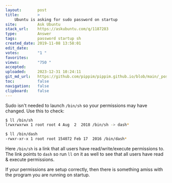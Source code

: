```yaml
---
layout:       post
title:        >
    Ubuntu is asking for sudo password on startup
site:         Ask Ubuntu
stack_url:    https://askubuntu.com/q/1187283
type:         Answer
tags:         password startup sh
created_date: 2019-11-08 13:58:01
edit_date:    
votes:        "1 "
favorites:    
views:        "750 "
accepted:     
uploaded:     2023-12-31 10:24:11
git_md_url:   https://github.com/pippim/pippim.github.io/blob/main/_posts/2019/2019-11-08-Ubuntu-is-asking-for-sudo-password-on-startup.md
toc:          false
navigation:   false
clipboard:    false
---
```


Sudo isn't needed to launch `/bin/sh` so your permissions may have changed. Use this to check:



``` sh
$ ll /bin/sh
lrwxrwxrwx 1 root root 4 Aug  2  2018 /bin/sh -> dash*

$ ll /bin/dash
-rwxr-xr-x 1 root root 154072 Feb 17  2016 /bin/dash*
```

Here `/bin/sh` is a link that all users have read/write/execute permissions to. The link points to `dash` so run `ll` on it as well to see that all users have read & execute permissions.

If your permissions are setup correctly, then there is something amiss with the program you are running on startup.
